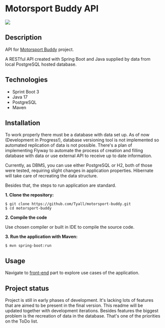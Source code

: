 # Motorsport Buddy API
![](https://img.shields.io/badge/Java-Programming-green)
## Description
API for [Motorsport Buddy](https://github.com/Tyall/motorsport-buddy-frontend) project. 

A RESTful API created with Spring Boot and Java supplied by data from local PostgreSQL hosted database.

## Technologies
* Sprint Boot 3
* Java 17
* PostgreSQL
* Maven

## Installation

To work properly there must be a database with data set up.
As of now (Development in Progress!), database versioning tool is not implemented so automated replication of data is not possible.
There's a plan of implementing Flyway to automate the process of creation and filling database with data or use external API to receive up to date information.

Currently, as DBMS, you can use either PostgreSQL or H2, both of those were tested, requiring slight changes in application properties. 
Hibernate will take care of recreating the data structure.

Besides that, the steps to run application are standard.

**1. Clone the repository:**

```
$ git clone https://github.com/Tyall/motorsport-buddy.git
$ cd motorsport-buddy
```
**2. Compile the code**

Use chosen compiler or built in IDE to compile the source code.

**3. Run the application with Maven:**

```
$ mvn spring-boot:run
```

## Usage

Navigate to [front-end](https://github.com/Tyall/motorsport-buddy-frontend) part to explore use cases of the application. 


## Project status

Project is still in early phases of development. It's lacking lots of features that are aimed to be present in the final version. This readme will be updated together with development iterations.
Besides features the biggest problem is the recreation of data in the database. That's one of the priorities on the ToDo list.
